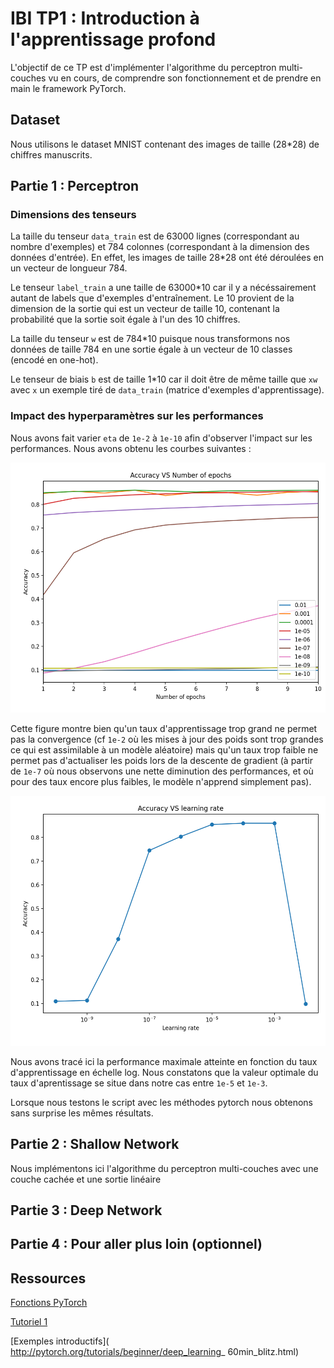 # IBI TP1 : Introduction à l'apprentissage profond



L'objectif de ce TP est d'implémenter l'algorithme du perceptron multi-couches vu en cours, de comprendre son fonctionnement et de prendre en main le framework PyTorch.



## Dataset

Nous utilisons le dataset MNIST contenant des images de taille (28*28) de chiffres manuscrits.



## Partie 1 : Perceptron

### Dimensions des tenseurs

La taille du tenseur `data_train` est de 63000 lignes (correspondant au nombre d'exemples) et 784 colonnes (correspondant à la dimension des données d'entrée). En effet, les images de taille 28*28 ont été déroulées en un vecteur de longueur 784.



Le tenseur `label_train` a une taille de 63000*10 car il y a nécéssairement autant de labels que d'exemples d'entraînement. Le 10 provient de la dimension de la sortie qui est un vecteur de taille 10, contenant la probabilité que la sortie soit égale à l'un des 10 chiffres.



La taille du tenseur `w` est de 784*10 puisque nous transformons nos données de taille 784 en une sortie égale à un vecteur de 10 classes (encodé en one-hot).



Le tenseur de biais  `b` est de taille 1*10 car il doit être de même taille que `xw` avec `x` un exemple tiré de `data_train` (matrice d'exemples d'apprentissage).



### Impact des hyperparamètres sur les performances

Nous avons fait varier `eta` de `1e-2` à `1e-10` afin d'observer l'impact sur les performances. Nous avons obtenu les courbes suivantes :



<img src="./images/perceptron/AccuracyVSepoch.png" height="400" />

Cette figure montre bien qu'un taux d'apprentissage trop grand ne permet pas la convergence (cf `1e-2` où les mises à jour des poids sont trop grandes ce qui est assimilable à un modèle aléatoire) mais qu'un taux trop faible ne permet pas d'actualiser les poids lors de la descente de gradient (à partir de `1e-7` où nous observons une nette diminution des performances, et où pour des taux encore plus faibles, le modèle n'apprend simplement pas).



<img src="./images/perceptron/AccuracyVSLR.png" height="400" />

Nous avons tracé ici la performance maximale atteinte en fonction du taux d'apprentissage en échelle log. Nous constatons que la valeur optimale du taux d'aprentissage se situe dans notre cas entre `1e-5` et `1e-3`.



Lorsque nous testons le script avec les méthodes pytorch nous obtenons sans surprise les mêmes résultats.



## Partie 2 : Shallow Network

Nous implémentons ici l'algorithme du perceptron multi-couches avec une couche cachée et une sortie linéaire



## Partie 3 : Deep Network





## Partie 4 : Pour aller plus loin (optionnel)





## Ressources

[Fonctions PyTorch]( https://pytorch.org/docs/stable/index.html)

[Tutoriel 1]( http://pytorch.org/tutorials/beginner/pytorch_with_examples.html)

[Exemples introductifs]( http://pytorch.org/tutorials/beginner/deep_learning_ 60min_blitz.html)

